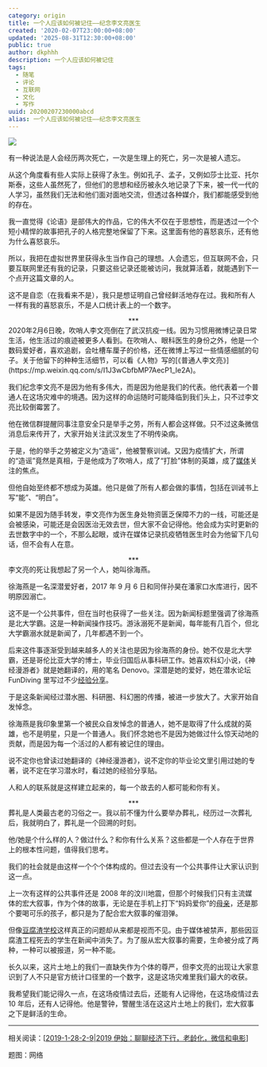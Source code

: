 ```yaml
---
category: origin
title: 一个人应该如何被记住——纪念李文亮医生
created: '2020-02-07T23:00:00+08:00'
updated: '2025-08-31T12:30:00+08:00'
public: true
author: dkphhh
description: 一个人应该如何被记住
tags:
  - 随笔
  - 评论
  - 互联网
  - 文化
  - 写作
uuid: 20200207230000abcd
alias: 一个人应该如何被记住——纪念李文亮医生
---
```


![](https://assets.matters.news/embed/1cc2c5aa-a28b-431e-91a8-05c2dd1ce9eb.jpeg)

有一种说法是人会经历两次死亡，一次是生理上的死亡，另一次是被人遗忘。

从这个角度看有些人实际上获得了永生。例如孔子、孟子，又例如莎士比亚、托尔斯泰，这些人虽然死了，但他们的思想和经历被永久地记录了下来，被一代一代的人学习，虽然我们无法和他们面对面地交流，但透过各种媒介，我们都能感受到他的存在。

我一直觉得《论语》是部伟大的作品，它的伟大不仅在于思想性，而是透过一个个短小精悍的故事把孔子的人格完整地保留了下来。这里面有他的喜怒哀乐，还有他为什么喜怒哀乐。

所以，我把在虚拟世界里获得永生当作自己的理想。人会遗忘，但互联网不会，只要互联网里还有我的记录，只要这些记录还能被访问，我就算活着，就能遇到下一个点开这篇文章的人。

这不是自恋（在我看来不是），我只是想证明自己曾经鲜活地存在过。我和所有人一样有我的喜怒哀乐，不是人口统计表上的一个数字。

<center>***</center>
2020年2月6日晚，吹哨人李文亮倒在了武汉抗疫一线。因为习惯用微博记录日常生活，他生活过的痕迹被更多人看到。在吹哨人、眼科医生的身份之外，他是一个数码爱好者，喜欢追剧，会吐槽车厘子的价格，还在微博上写过一些情感细腻的句子。关于他留下的种种生活细节，可以看《人物》写的[《普通人李文亮》](https://mp.weixin.qq.com/s/I1J3wCbfbMP7AecP1_Ie2A)。

我们纪念李文亮不是因为他有多伟大，而是因为他是我们的代表。他代表着一个普通人在这场灾难中的境遇。因为这样的命运随时可能降临到我们头上，只不过李文亮比较倒霉罢了。

他在微信群提醒同事注意安全只是举手之劳，所有人都会这样做。只不过这条微信消息后来传开了，大家开始关注武汉发生了不明传染病。

于是，他的举手之劳被定义为“造谣”，他被警察训诫。又因为疫情扩大，所谓的“造谣”竟然是真相，于是他成为了吹哨人，成了“打脸”体制的英雄，成了[媒体](http://m.china.caixin.com/m/2020-02-07/101509761.html)关注的焦点。

但他自始至终都不想成为英雄。他只是做了所有人都会做的事情，包括在训诫书上写“能”、“明白”。

如果不是因为随手转发，李文亮作为医生身处物资匮乏保障不力的一线，可能还是会被感染，可能还是会因医治无效去世，但大家不会记得他。他会成为实时更新的去世数字中的一个，不那么起眼，或许在媒体记录抗疫牺牲医生时会为他留下几句话，但不会有人在意。

<center>***</center>
李文亮的死让我想起了另一个人，她叫徐海燕。

徐海燕是一名深潜爱好者，2017 年 9 月 6 日和同伴孙昊在潘家口水库进行，因不明原因溺亡。

这不是一个公共事件，但在当时也获得了一些关注。因为新闻标题里强调了徐海燕是北大学霸。这是一种新闻操作技巧。游泳溺死不是新闻，每年能有几百个，但北大学霸溺水就是新闻了，几年都遇不到一个。

后来这件事逐渐受到越来越多人的关注也是因为徐海燕的身份。她不仅是北大学霸，还是哥伦比亚大学的博士，毕业归国后从事科研工作。她喜欢科幻小说，《神经漫游者》就是她翻译的，用的笔名 Denovo。深潜是她的爱好，她在潜水论坛 FunDiving 里写过不少[经验分享](http://www.fundiving.com/author/denovo)。

于是这条新闻经过潜水圈、科研圈、科幻圈的传播，被进一步放大了。大家开始自发悼念。

徐海燕是我印象里第一个被民众自发悼念的普通人，她不是取得了什么成就的英雄，也不是明星，只是一个普通人。我们怀念她也不是因为她做过什么惊天动地的贡献，而是因为每一个活过的人都有被记住的理由。

说不定你也曾读过她翻译的《神经漫游者》，说不定你的毕业论文里引用过她的专著，说不定在学习潜水时，看过她的经验分享贴。

人和人的联系就是这样建立起来的，每一个故去的人都可能和你有关。

<center>***</center>
葬礼是人类最古老的习俗之一。我以前不懂为什么要举办葬礼，经历过一次葬礼后，我就明白了，葬礼是一个回溯的时刻。

他/她是个什么样的人？做过什么？和你有什么关系？这些都是一个人存在于世界上的根本性问题，值得我们思考。

我们的社会就是由这样一个个个体构成的。但过去没有一个公共事件让大家认识到这一点。

上一次有这样的公共事件还是 2008 年的汶川地震，但那个时候我们只有主流媒体的宏大叙事，作为个体的故事，无论是在手机上打下“妈妈爱你”的[母亲](http://blog.sina.com.cn/s/blog_5386158801009eb2.html)，还是那个要喝可乐的孩子，都只是为了配合宏大叙事的催泪弹。

但像[豆腐渣学校](https://zh.wikipedia.org/wiki/%E5%B7%9D%E9%9C%87%E6%A0%A1%E8%88%8D%E5%80%92%E5%A1%8C)这样真正的问题却从来都是视而不见。由于媒体被禁声，那些因豆腐渣工程死去的学生在新闻中消失了。为了服从宏大叙事的需要，生命被分成了两种，一种可以被报道，另一种不能。

长久以来，这片土地上的我们一直缺失作为个体的尊严，但李文亮的出现让大家意识到了人不只是官方统计口径里的一个数字，这是这场灾难里我们最大的收获。

我希望我们能记得久一点，在这场疫情过去后，还能有人记得他，在这场疫情过去 10 年后，还有人记得他。他是警钟，警醒生活在这这片土地上的我们，宏大叙事之下是鲜活的生命。

---

相关阅读：[[2019-1-28-2-9|2019 伊始：聊聊经济下行，老龄化，微信和电影]]

题图：网络

[//begin]: # "Autogenerated link references for markdown compatibility"
[2019-1-28-2-9|2019 伊始：聊聊经济下行，老龄化，微信和电影]: 2019-1-28-2-9 "2019伊始：聊聊经济下行，老龄化，微信和电影"
[//end]: # "Autogenerated link references"
